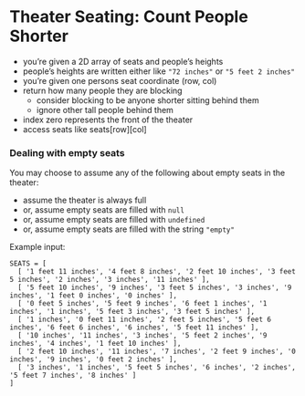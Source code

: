 # Theater Seating: Count People Shorter
- you’re given a 2D array of seats and people’s heights
- people’s heights are written either like `"72 inches"` or `"5 feet 2 inches"`
- you’re given one persons seat coordinate (row, col)
- return how many people they are blocking
  - consider blocking to be anyone shorter sitting behind them
  - ignore other tall people behind them
- index zero represents the front of the theater
- access seats like seats[row][col]

### Dealing with empty seats

You may choose to assume any of the following about empty seats in the theater:

- assume the theater is always full
- or, assume empty seats are filled with `null`
- or, assume empty seats are filled with `undefined`
- or, assume empty seats are filled with the string `"empty"`

Example input:

```
SEATS = [
  [ '1 feet 11 inches', '4 feet 8 inches', '2 feet 10 inches', '3 feet 5 inches', '2 inches', '3 inches', '11 inches' ],
  [ '5 feet 10 inches', '9 inches', '3 feet 5 inches', '3 inches', '9 inches', '1 feet 0 inches', '0 inches' ],
  [ '0 feet 5 inches', '5 feet 9 inches', '6 feet 1 inches', '1 inches', '1 inches', '5 feet 3 inches', '3 feet 5 inches' ],
  [ '1 inches', '0 feet 11 inches', '2 feet 5 inches', '5 feet 6 inches', '6 feet 6 inches', '6 inches', '5 feet 11 inches' ],
  [ '10 inches', '11 inches', '3 inches', '5 feet 2 inches', '9 inches', '4 inches', '1 feet 10 inches' ],
  [ '2 feet 10 inches', '11 inches', '7 inches', '2 feet 9 inches', '0 inches', '9 inches', '0 feet 2 inches' ],
  [ '3 inches', '1 inches', '5 feet 5 inches', '6 inches', '2 inches', '5 feet 7 inches', '8 inches' ]
]
```

